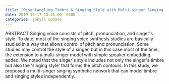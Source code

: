 ```yaml
---
title: "Disentangling Timbre & Singing Style with Multi-singer Singing Synthesis"
date: 2019-10-17 15:41:00 -0400
categories: jekyll update
---
```


ABSTRACT
Singing voice consists of pitch, pronunciation, and singer's style. To date, most of the singing voice synthesis studies are basically studied in a way that allows control of pitch and pronunciation. Some studies may control the style of a singer, but in this case most of the time, the extension to a multi-singer model with simple speaker embedding added. We noted that the singer's style includes not only the singer's timbre but also the 'singing style' that forms the pitch contours. In this study, we proposed a multi-singer singing synthetic network that can model timbre and singing styles independently. 
